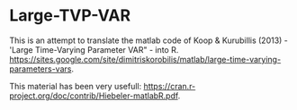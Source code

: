 # Large-TVP-VAR

This is an attempt to translate the matlab code of Koop & Kurubillis (2013) - 'Large Time-Varying Parameter VAR" - into R. 
https://sites.google.com/site/dimitriskorobilis/matlab/large-time-varying-parameters-vars.

This material has been very usefull: https://cran.r-project.org/doc/contrib/Hiebeler-matlabR.pdf.
